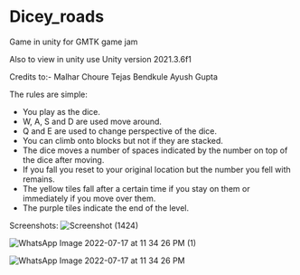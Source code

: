 # Dicey_roads
Game in unity for GMTK game jam

Also to view in unity use Unity version 2021.3.6f1

Credits to:-
Malhar Choure 
Tejas Bendkule
Ayush Gupta

The rules are simple:
* You play as the dice.
* W, A, S and D are used move around.
* Q and E are used to change perspective of the dice.
* You can climb onto blocks but not if they are stacked.
* The dice moves a number of spaces indicated by the number on top of the dice after moving.
* If you fall you reset to your original location but the number you fell with remains.
* The yellow tiles fall after a certain time if you stay on them or immediately if you move over them.
* The purple tiles indicate the end of the level.

Screenshots:
![Screenshot (1424)](https://user-images.githubusercontent.com/90690107/181875786-8b025f76-0bfa-491e-892d-f27436f33e2c.jpg)

![WhatsApp Image 2022-07-17 at 11 34 26 PM (1)](https://user-images.githubusercontent.com/90690107/181875765-a8f9d1c2-949f-4930-96f8-42a606b5f231.jpeg)

![WhatsApp Image 2022-07-17 at 11 34 26 PM](https://user-images.githubusercontent.com/90690107/181875774-4ece8b7e-be92-4ec2-bec9-577722226f5f.jpeg)
